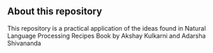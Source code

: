 ## About this repository
This repository is a practical application of the ideas found in Natural Language Processing Recipes Book by Akshay Kulkarni and Adarsha Shivananda
